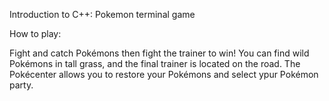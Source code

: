Introduction to C++: Pokemon terminal game

How to play:

Fight and catch Pokémons then fight the trainer to win!
You can find wild Pokémons in tall grass, and the final trainer is located on the road.
The Pokécenter allows you to restore your Pokémons and select ypur Pokémon party.
